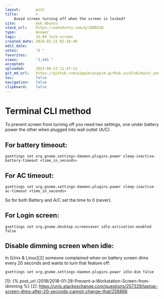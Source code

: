```yaml
---
layout:       post
title:        >
    Avoid screen turning off when the screen is locked?
site:         Ask Ubuntu
stack_url:    https://askubuntu.com/q/1008228
type:         Answer
tags:         16.04 lock-screen
created_date: 2018-02-21 03:16:40
edit_date:    
votes:        "2 "
favorites:    
views:        "3,445 "
accepted:     
uploaded:     2023-08-23 11:47:13
git_md_url:   https://github.com/pippim/pippim.github.io/blob/main/_posts/2018/2018-02-21-Avoid-screen-turning-off-when-the-screen-is-locked_.md
toc:          false
navigation:   false
clipboard:    false
---
```


# Terminal CLI method

To prevent screen from turning off you need two settings, one under battery power the other when plugged into wall outlet (A/C).

## For battery timeout:

``` 
gsettings set org.gnome.settings-daemon.plugins.power sleep-inactive-battery-timeout <time_in_seconds>
```

## For AC timeout:

``` 
gsettings set org.gnome.settings-daemon.plugins.power sleep-inactive-ac-timeout <time_in_seconds>
```

So for both Battery and A/C set the time to 0 (never).

## For Login screen:

``` 
gsettings set org.gnome.desktop.screensaver idle-activation-enabled false
```

## Disable dimming screen when idle:

In [Unix & Linux][2] someone complained when on battery screen dims every 20 seconds and wants to turn that feature off:

``` 
gsettings set org.gnome.settings-daemon.plugins.power idle-dim false
```


  [1]: {% post_url /2018/2018-01-28-Prevent-a-Workstation-Screen-from-dimming %}
  [2]: https://unix.stackexchange.com/questions/257329/laptop-screen-dims-after-20-seconds-cannot-change-that/258886
